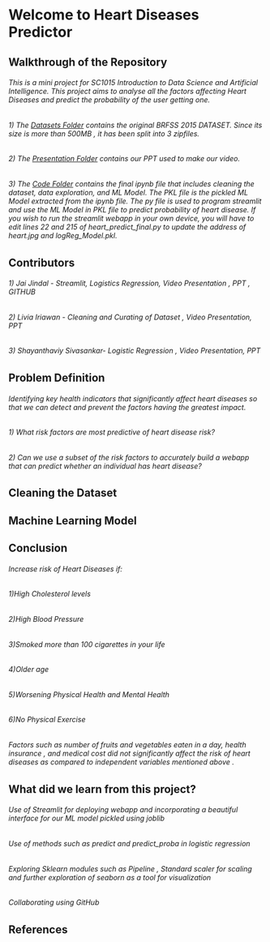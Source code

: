 # Welcome to Heart Diseases Predictor

## Walkthrough of the Repository  
###### This is a mini project for SC1015 Introduction to Data Science and Artificial Intelligence. This project aims to analyse all the factors affecting Heart Diseases and predict the probability of the user getting one.

###### 1) The [Datasets Folder](Datasets/) contains the original BRFSS 2015 DATASET. Since its size is more than 500MB , it has been split into 3 zipfiles.
###### 2) The [Presentation Folder](Presentation/) contains our PPT used to make our video.
###### 3) The [Code Folder](Code/) contains the final ipynb file that includes cleaning the dataset, data exploration, and ML Model. The PKL file is the pickled ML Model extracted from the ipynb file. The py file is used to program streamlit and use the ML Model in PKL file to predict probability of heart disease. If you wish to run the streamlit webapp in your own device, you will have to edit lines 22 and 215 of heart_predict_final.py to update the address of heart.jpg and logReg_Model.pkl.


## Contributors 
###### 1) Jai Jindal - Streamlit, Logistics Regression, Video Presentation , PPT , GITHUB
###### 2) Livia Iriawan - Cleaning and Curating of Dataset , Video Presentation, PPT
###### 3) Shayanthaviy Sivasankar- Logistic Regression , Video Presentation, PPT

## Problem Definition 

###### Identifying key health indicators that significantly affect heart diseases so that we can detect and prevent the factors having the greatest impact. 
###### 1) What risk factors are most predictive of heart disease risk?
###### 2) Can we use a subset of the risk factors to accurately build a webapp that can predict whether an individual has heart disease?


## Cleaning the Dataset 


## Machine Learning Model


## Conclusion
###### Increase risk of Heart Diseases if:
######   1)High Cholesterol levels
######   2)High Blood Pressure 
######   3)Smoked more than 100 cigarettes in your life
######   4)Older age
######   5)Worsening Physical Health and Mental Health
######   6)No Physical Exercise

###### Factors such as number of fruits and vegetables eaten in a day, health insurance , and medical cost did not significantly affect the risk of heart diseases as compared to independent variables mentioned above . 


## What did we learn from this project?

###### Use of Streamlit for deploying webapp and incorporating a beautiful interface for our ML model pickled using joblib
###### Use of methods such as predict and predict_proba in logistic regression
###### Exploring Sklearn modules such as Pipeline , Standard scaler for scaling and further exploration of seaborn as a tool for visualization
###### Collaborating using GitHub


## References

